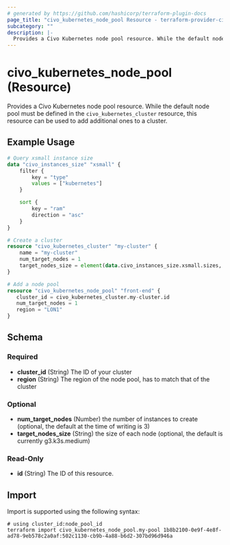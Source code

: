 ```yaml
---
# generated by https://github.com/hashicorp/terraform-plugin-docs
page_title: "civo_kubernetes_node_pool Resource - terraform-provider-civo"
subcategory: ""
description: |-
  Provides a Civo Kubernetes node pool resource. While the default node pool must be defined in the civo_kubernetes_cluster resource, this resource can be used to add additional ones to a cluster.
---
```


# civo_kubernetes_node_pool (Resource)

Provides a Civo Kubernetes node pool resource. While the default node pool must be defined in the `civo_kubernetes_cluster` resource, this resource can be used to add additional ones to a cluster.

## Example Usage

```terraform
# Query xsmall instance size
data "civo_instances_size" "xsmall" {
    filter {
        key = "type"
        values = ["kubernetes"]
    }

    sort {
        key = "ram"
        direction = "asc"
    }
}

# Create a cluster
resource "civo_kubernetes_cluster" "my-cluster" {
    name = "my-cluster"
    num_target_nodes = 1
    target_nodes_size = element(data.civo_instances_size.xsmall.sizes, 0).name
}

# Add a node pool
resource "civo_kubernetes_node_pool" "front-end" {
   cluster_id = civo_kubernetes_cluster.my-cluster.id
   num_target_nodes = 1
   region = "LON1"
}
```

<!-- schema generated by tfplugindocs -->
## Schema

### Required

- **cluster_id** (String) The ID of your cluster
- **region** (String) The region of the node pool, has to match that of the cluster

### Optional

- **num_target_nodes** (Number) the number of instances to create (optional, the default at the time of writing is 3)
- **target_nodes_size** (String) the size of each node (optional, the default is currently g3.k3s.medium)

### Read-Only

- **id** (String) The ID of this resource.

## Import

Import is supported using the following syntax:

```shell
# using cluster_id:node_pool_id
terraform import civo_kubernetes_node_pool.my-pool 1b8b2100-0e9f-4e8f-ad78-9eb578c2a0af:502c1130-cb9b-4a88-b6d2-307bd96d946a
```
